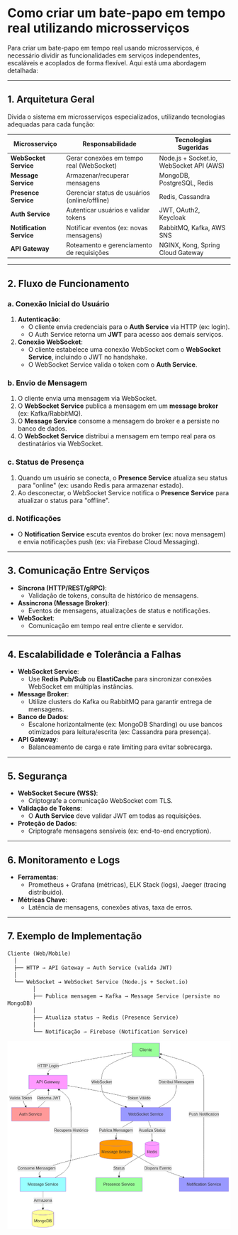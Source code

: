 # Como criar um bate-papo em tempo real utilizando microsserviços

Para criar um bate-papo em tempo real usando microsserviços, é necessário dividir as funcionalidades em serviços independentes, escaláveis e acoplados de forma flexível. Aqui está uma abordagem detalhada:

---

## 1. Arquitetura Geral

Divida o sistema em microsserviços especializados, utilizando tecnologias adequadas para cada função:

| **Microsserviço**        | **Responsabilidade**                          | **Tecnologias Sugeridas**                |
| ------------------------ | --------------------------------------------- | ---------------------------------------- |
| **WebSocket Service**    | Gerar conexões em tempo real (WebSocket)      | Node.js + Socket.io, WebSocket API (AWS) |
| **Message Service**      | Armazenar/recuperar mensagens                 | MongoDB, PostgreSQL, Redis               |
| **Presence Service**     | Gerenciar status de usuários (online/offline) | Redis, Cassandra                         |
| **Auth Service**         | Autenticar usuários e validar tokens          | JWT, OAuth2, Keycloak                    |
| **Notification Service** | Notificar eventos (ex: novas mensagens)       | RabbitMQ, Kafka, AWS SNS                 |
| **API Gateway**          | Roteamento e gerenciamento de requisições     | NGINX, Kong, Spring Cloud Gateway        |

---

## 2. Fluxo de Funcionamento

### **a. Conexão Inicial do Usuário**

1. **Autenticação**:
   - O cliente envia credenciais para o **Auth Service** via HTTP (ex: login).
   - O Auth Service retorna um **JWT** para acesso aos demais serviços.
2. **Conexão WebSocket**:
   - O cliente estabelece uma conexão WebSocket com o **WebSocket Service**, incluindo o JWT no handshake.
   - O WebSocket Service valida o token com o **Auth Service**.

### **b. Envio de Mensagem**

1. O cliente envia uma mensagem via WebSocket.
2. O **WebSocket Service** publica a mensagem em um **message broker** (ex: Kafka/RabbitMQ).
3. O **Message Service** consome a mensagem do broker e a persiste no banco de dados.
4. O **WebSocket Service** distribui a mensagem em tempo real para os destinatários via WebSocket.

### **c. Status de Presença**

1. Quando um usuário se conecta, o **Presence Service** atualiza seu status para "online" (ex: usando Redis para armazenar estado).
2. Ao desconectar, o WebSocket Service notifica o **Presence Service** para atualizar o status para "offline".

### **d. Notificações**

- O **Notification Service** escuta eventos do broker (ex: nova mensagem) e envia notificações push (ex: via Firebase Cloud Messaging).

---

## 3. Comunicação Entre Serviços

- **Síncrona (HTTP/REST/gRPC)**:
  - Validação de tokens, consulta de histórico de mensagens.
- **Assíncrona (Message Broker)**:
  - Eventos de mensagens, atualizações de status e notificações.
- **WebSocket**:
  - Comunicação em tempo real entre cliente e servidor.

---

## 4. Escalabilidade e Tolerância a Falhas

- **WebSocket Service**:
  - Use **Redis Pub/Sub** ou **ElastiCache** para sincronizar conexões WebSocket em múltiplas instâncias.
- **Message Broker**:
  - Utilize clusters do Kafka ou RabbitMQ para garantir entrega de mensagens.
- **Banco de Dados**:
  - Escalone horizontalmente (ex: MongoDB Sharding) ou use bancos otimizados para leitura/escrita (ex: Cassandra para presença).
- **API Gateway**:
  - Balanceamento de carga e rate limiting para evitar sobrecarga.

---

## 5. Segurança

- **WebSocket Secure (WSS)**:
  - Criptografe a comunicação WebSocket com TLS.
- **Validação de Tokens**:
  - O **Auth Service** deve validar JWT em todas as requisições.
- **Proteção de Dados**:
  - Criptografe mensagens sensíveis (ex: end-to-end encryption).

---

## 6. Monitoramento e Logs

- **Ferramentas**:
  - Prometheus + Grafana (métricas), ELK Stack (logs), Jaeger (tracing distribuído).
- **Métricas Chave**:
  - Latência de mensagens, conexões ativas, taxa de erros.

---

## 7. Exemplo de Implementação

```text
Cliente (Web/Mobile)
  │
  ├── HTTP → API Gateway → Auth Service (valida JWT)
  │
  └── WebSocket → WebSocket Service (Node.js + Socket.io)
        │
        ├── Publica mensagem → Kafka → Message Service (persiste no MongoDB)
        │
        ├── Atualiza status → Redis (Presence Service)
        │
        └── Notificação → Firebase (Notification Service)
```

![image](./architecture.png)
